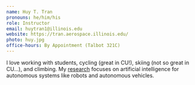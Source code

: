 ```yaml
---
name: Huy T. Tran
pronouns: he/him/his
role: Instructor
email: huytran1@illinois.edu
website: https://tran.aerospace.illinois.edu/
photo: huy.jpg
office-hours: By Appointment (Talbot 321C)
---
```


I love working with students, cycling (great in CU!), skiing (not so great in CU...), and climbing. My [research](https://tran.aerospace.illinois.edu/) focuses on artificial intelligence for autonomous systems like robots and autonomous vehicles.